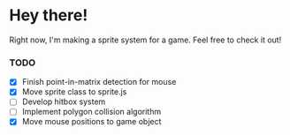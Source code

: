 # Hey there!
Right now, I'm making a sprite system for a game. Feel free to check it out!

### TODO
- [x] Finish point-in-matrix detection for mouse
- [x] Move sprite class to sprite.js
- [ ] Develop hitbox system
- [ ] Implement polygon collision algorithm
- [x] Move mouse positions to game object
